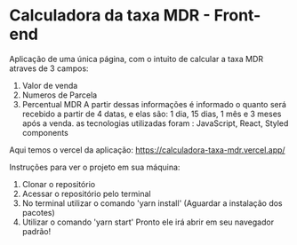 # Calculadora da taxa MDR - Front-end

Aplicação de uma única página, com o intuito de calcular a taxa MDR atraves de 3 campos: 
1. Valor de venda 
2. Numeros de Parcela
3. Percentual MDR
A partir dessas informações é informado o quanto será recebido a partir de 4 datas, e elas são: 1 dia, 15 dias, 1 mês e 3 meses após a venda.
as tecnologias utilizadas foram : JavaScript, React, Styled components

Aqui temos o vercel da aplicação: https://calculadora-taxa-mdr.vercel.app/

Instruções para ver o projeto em sua máquina:
1. Clonar o repositório
2. Acessar o repositório pelo terminal
3. No terminal utilizar o comando 'yarn install' (Aguardar a instalação dos pacotes)
4. Utilizar o comando 'yarn start'
Pronto ele irá abrir em seu navegador padrão!
